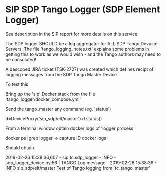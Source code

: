 # SIP SDP Tango Logger (SDP Element Logger)

See description in the SIP report for more details on this service.

The SDP logger SHOULD be a log aggregator for ALL SDP Tango Devuice Servers. The  file 'tango_logging_notes.txt'
explains some problems in getting this to work as we would wish - and the Tango authors may need to be consoluted!

A descoped JIRA ticket (TSK-2727) was created which defines recipt of logging messages from the SDP Tango Master
Device

To test this

Bring up the 'sip' Docker stack from the file 'tango_logger/docker_compose.yml'

Send the tango_master any command (eg. 'status')

d=DeviceProxy('sip_sdp/elt/master')
d.status()

From a terminal window obtain docker logs of 'logger process'

docker ps |grep logger -> capture ID
docker logs <id>


Should obtain

2019-02-26 15:38:36,607 - sip.tc.sdp_logger - INFO - sdp_logger_device.py:56 |
TANGO Log message - 2019-02-26 15:38:36 - INFO sip_sdp/elt/master Test of Tango logging from 'tc_tango_master'

